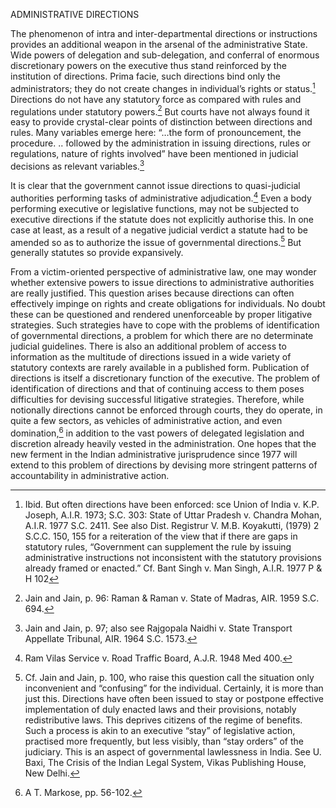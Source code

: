 ADMINISTRATIVE DIRECTIONS

The phenomenon of intra and inter-departmental directions or instructions provides an additional weapon in the arsenal of the administrative State. Wide powers of delegation and sub-delegation, and conferral of enormous discretionary powers on the executive thus stand reinforced by the institution of directions. Prima facie, such directions bind only the administrators; they do not create changes in individual’s rights or status.[^72] Directions do not have any statutory force as compared with rules and regulations under statutory powers.[^73] But courts have not always found it easy to provide crystal-clear points of distinction between directions and rules. Many variables emerge here: “…the form of pronouncement, the procedure. .. followed by the administration in issuing directions, rules or regulations, nature of rights involved” have been mentioned in judicial decisions as relevant variables.[^74]

It is clear that the government cannot issue directions to quasi-judicial authorities performing tasks of administrative adjudication.[^75] Even a body performing executive or legislative functions, may not be subjected to executive directions if the statute does not explicitly authorise this. In one case at least, as a result of a negative judicial verdict a statute had to be amended so as to authorize the issue of governmental directions.[^76] But generally statutes so provide expansively.

From a victim-oriented perspective of administrative law, one may wonder whether extensive powers to issue directions to administrative authorities are really justified. This question arises because directions can often effectively impinge on rights and create obligations for individuals. No doubt these can be questioned and rendered unenforceable by proper litigative strategies. Such strategies have to cope with the problems of identification of governmental directions, a problem for which there are no determinate judicial guidelines. There is also an additional problem of access to information as the multitude of directions issued in a wide variety of statutory contexts are rarely available in a published form. Publication of directions is itself a discretionary function of the executive. The problem of identification of directions and that of continuing access to them poses difficulties for devising successful litigative strategies. Therefore, while notionally directions cannot be enforced through courts, they do operate, in quite a few sectors, as vehicles of administrative action, and even domination,[^77] in addition to the vast powers of delegated legislation and discretion already heavily vested in the administration. One hopes that the new ferment in the Indian administrative jurisprudence since 1977 will extend to this problem of directions by devising more stringent patterns of accountability in administrative action.


[^72]: Ibid. But often directions have been enforced: sce Union of India v. K.P. Joseph, A.I.R. 1973; S.C. 303: State of Uttar Pradesh v. Chandra Mohan, A.I.R. 1977 S.C. 2411. See also Dist. Registrur V. M.B. Koyakutti, (1979) 2 S.C.C. 150, 155 for a reiteration of the view that if there are gaps in statutory rules, “Government can supplement the rule by issuing administrative instructions not inconsistent with the statutory provisions already framed or enacted.” Cf. Bant Singh v. Man Singh, A.I.R. 1977 P & H 102

[^73]: Jain and Jain, p. 96: Raman & Raman v. State of Madras, AIR. 1959 S.C. 694.

[^74]: Jain and Jain, p. 97; also see Rajgopala Naidhi v. State Transport Appellate Tribunal, AIR. 1964 S.C. 1573.

[^75]: Ram Vilas Service v. Road Traffic Board, A.J.R. 1948 Med 400.

[^76]: Cf. Jain and Jain, p. 100, who raise this question call the situation only inconvenient and “confusing” for the individual. Certainly, it is more than just this. Directions have often been issued to stay or postpone effective implementation of duly enacted laws and their provisions, notably redistributive laws. This deprives citizens of the regime of benefits. Such a process is akin to an executive “stay” of legislative action, practised more frequently, but less visibly, than “stay orders” of the judiciary. This is an aspect of governmental lawlessness in India. See U. Baxi, The Crisis of the Indian Legal System, Vikas Publishing House, New Delhi.

[^77]: A T. Markose, pp. 56-102.
